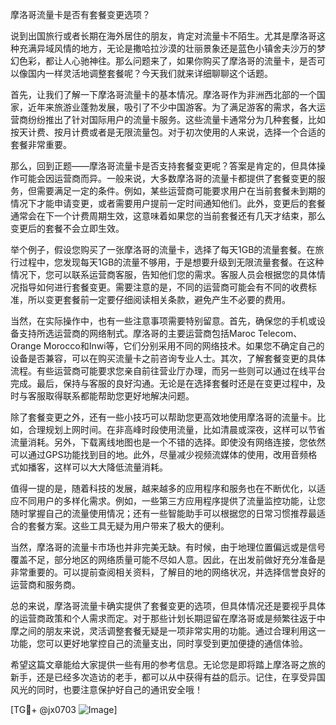摩洛哥流量卡是否有套餐变更选项？

说到出国旅行或者长期在海外居住的朋友，肯定对流量卡不陌生。尤其是摩洛哥这种充满异域风情的地方，无论是撒哈拉沙漠的壮丽景象还是蓝色小镇舍夫沙万的梦幻色彩，都让人心驰神往。那么问题来了，如果你购买了摩洛哥的流量卡，是否可以像国内一样灵活地调整套餐呢？今天我们就来详细聊聊这个话题。

首先，让我们了解一下摩洛哥流量卡的基本情况。摩洛哥作为非洲西北部的一个国家，近年来旅游业蓬勃发展，吸引了不少中国游客。为了满足游客的需求，各大运营商纷纷推出了针对国际用户的流量卡服务。这些流量卡通常分为几种套餐，比如按天计费、按月计费或者是无限流量包。对于初次使用的人来说，选择一个合适的套餐非常重要。

那么，回到正题——摩洛哥流量卡是否支持套餐变更呢？答案是肯定的，但具体操作可能会因运营商而异。一般来说，大多数摩洛哥的流量卡都提供了套餐变更的服务，但需要满足一定的条件。例如，某些运营商可能要求用户在当前套餐未到期的情况下才能申请变更，或者需要用户提前一定时间通知他们。此外，变更后的套餐通常会在下一个计费周期生效，这意味着如果您的当前套餐还有几天才结束，那么变更后的套餐不会立即生效。

举个例子，假设您购买了一张摩洛哥的流量卡，选择了每天1GB的流量套餐。在旅行过程中，您发现每天1GB的流量不够用，于是想要升级到无限流量套餐。在这种情况下，您可以联系运营商客服，告知他们您的需求。客服人员会根据您的具体情况指导如何进行套餐变更。需要注意的是，不同的运营商可能会有不同的收费标准，所以变更套餐前一定要仔细阅读相关条款，避免产生不必要的费用。

当然，在实际操作中，也有一些注意事项需要特别留意。首先，确保您的手机或设备支持所选运营商的网络制式。摩洛哥的主要运营商包括Maroc Telecom、Orange Morocco和Inwi等，它们分别采用不同的网络技术。如果您不确定自己的设备是否兼容，可以在购买流量卡之前咨询专业人士。其次，了解套餐变更的具体流程。有些运营商可能要求您亲自前往营业厅办理，而另一些则可以通过在线平台完成。最后，保持与客服的良好沟通。无论是在选择套餐时还是在变更过程中，及时与客服取得联系都能帮助您更好地解决问题。

除了套餐变更之外，还有一些小技巧可以帮助您更高效地使用摩洛哥的流量卡。比如，合理规划上网时间。在非高峰时段使用流量，比如清晨或深夜，这样可以节省流量消耗。另外，下载离线地图也是一个不错的选择。即使没有网络连接，您依然可以通过GPS功能找到目的地。此外，尽量减少视频流媒体的使用，改用音频格式如播客，这样可以大大降低流量消耗。

值得一提的是，随着科技的发展，越来越多的应用程序和服务也在不断优化，以适应不同用户的多样化需求。例如，一些第三方应用程序提供了流量监控功能，让您随时掌握自己的流量使用情况；还有一些智能助手可以根据您的日常习惯推荐最适合的套餐方案。这些工具无疑为用户带来了极大的便利。

当然，摩洛哥的流量卡市场也并非完美无缺。有时候，由于地理位置偏远或是信号覆盖不足，部分地区的网络质量可能不尽如人意。因此，在出发前做好充分准备是非常重要的。可以提前查阅相关资料，了解目的地的网络状况，并选择信誉良好的运营商和服务商。

总的来说，摩洛哥流量卡确实提供了套餐变更的选项，但具体情况还是要视乎具体的运营商政策和个人需求而定。对于那些计划长期逗留在摩洛哥或是频繁往返于中摩之间的朋友来说，灵活调整套餐无疑是一项非常实用的功能。通过合理利用这一功能，您可以更好地掌控自己的流量支出，同时享受到更加便捷的通信体验。

希望这篇文章能给大家提供一些有用的参考信息。无论您是即将踏上摩洛哥之旅的新手，还是已经多次造访的老手，都可以从中获得有益的启示。记住，在享受异国风光的同时，也要注意保护好自己的通讯安全哦！

[TG💪+ @jx0703 ![Image](https://github.com/user-attachments/assets/dbca1d08-cadb-493c-b0ec-ad6f7a83f270)]